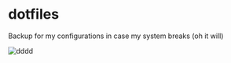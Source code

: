 # dotfiles
Backup for my configurations in case my system breaks (oh it will)

![dddd](https://github.com/user-attachments/assets/c54e650e-bdd6-4db4-9a10-e62d9e852da9)
